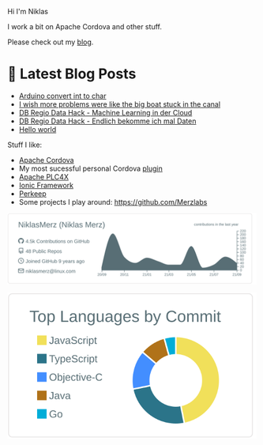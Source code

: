 Hi I'm Niklas

I work a bit on Apache Cordova and other stuff.

Please check out my [blog](https://blog.merzlabs.com/).

# 📩 Latest Blog Posts
<!-- BLOG-POST-LIST:START -->
- [Arduino convert int to char](https://blog.merzlabs.com/posts/arduino-int-const-char-conversion/)
- [I wish more problems were like the big boat stuck in the canal](https://world.hey.com/merz/i-wish-more-problems-were-like-the-big-boat-stuck-in-the-canal-f6d65d5d)
- [DB Regio Data Hack - Machine Learning in der Cloud](https://world.hey.com/merz/db-regio-data-hack-machine-learning-in-der-cloud-2b4e90c3)
- [DB Regio Data Hack - Endlich bekomme ich mal Daten](https://world.hey.com/merz/db-regio-data-hack-endlich-bekomme-ich-mal-daten-1a697ce0)
- [Hello world](https://world.hey.com/merz/hello-world-9cf93a2a)
<!-- BLOG-POST-LIST:END -->

Stuff I like:

* [Apache Cordova](https://cordova.apache.org/)
* My most sucessful personal Cordova [plugin](https://github.com/NiklasMerz/cordova-plugin-fingerprint-aio)
* [Apache PLC4X](https://github.com/apache/plc4x)
* [Ionic Framework](https://github.com/ionic-team/ionic-framework)
* [Perkeep](https://github.com/perkeep/perkeep)
* Some projects I play around: https://github.com/Merzlabs

[![](https://raw.githubusercontent.com/NiklasMerz/NiklasMerz/master/profile-summary-card-output/default/0-profile-details.svg)](https://github.com/vn7n24fzkq/github-profile-summary-cards)

[![](https://raw.githubusercontent.com/NiklasMerz/NiklasMerz/master/profile-summary-card-output/default/2-most-commit-language.svg)](https://github.com/vn7n24fzkq/github-profile-summary-cards)

